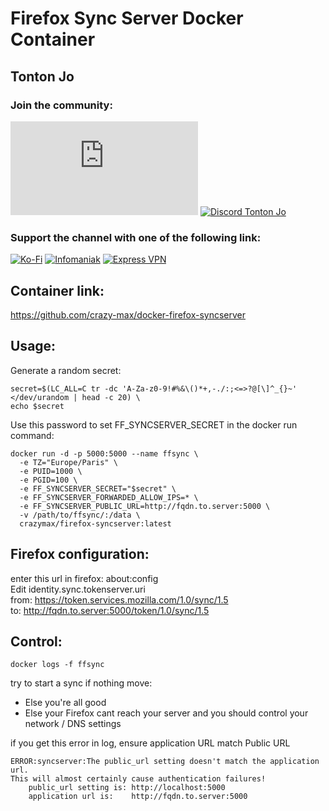 # Firefox Sync Server Docker Container

## Tonton Jo  
### Join the community:
[![Youtube channel](https://github-readme-youtube-stats.herokuapp.com/subscribers/index.php?id=UCnED3K6K5FDUp-x_8rwpsZw&key=AIzaSyA3ivqywNPQz0xFZBHfPDKzh1jFH5qGD_g)](http://youtube.com/channel/UCnED3K6K5FDUp-x_8rwpsZw?sub_confirmation=1)
[![Discord Tonton Jo](https://badgen.net/discord/members/h6UcpwfGuJ?label=Discord%20Tonton%20Jo%20&icon=discord)](https://discord.gg/h6UcpwfGuJ)
### Support the channel with one of the following link:
[![Ko-Fi](https://badgen.net/badge/Buy%20me%20a%20Coffee/Link?icon=buymeacoffee)](https://ko-fi.com/tontonjo)
[![Infomaniak](https://badgen.net/badge/Infomaniak/Affiliated%20link?icon=K)](https://www.infomaniak.com/goto/fr/home?utm_term=6151f412daf35)
[![Express VPN](https://badgen.net/badge/Express%20VPN/Affiliated%20link?icon=K)](https://www.xvuslink.com/?a_fid=TontonJo)  

## Container link:
https://github.com/crazy-max/docker-firefox-syncserver

## Usage:

Generate a random secret:
```shell
secret=$(LC_ALL=C tr -dc 'A-Za-z0-9!#%&\()*+,-./:;<=>?@[\]^_{}~' </dev/urandom | head -c 20) \
echo $secret
```  
Use this password to set FF_SYNCSERVER_SECRET in the docker run command:
```shell
docker run -d -p 5000:5000 --name ffsync \
  -e TZ="Europe/Paris" \
  -e PUID=1000 \
  -e PGID=100 \
  -e FF_SYNCSERVER_SECRET="$secret" \
  -e FF_SYNCSERVER_FORWARDED_ALLOW_IPS=* \
  -e FF_SYNCSERVER_PUBLIC_URL=http://fqdn.to.server:5000 \
  -v /path/to/ffsync/:/data \
  crazymax/firefox-syncserver:latest
  ``` 
## Firefox configuration:
enter this url in firefox: about:config  
Edit identity.sync.tokenserver.uri  
from: https://token.services.mozilla.com/1.0/sync/1.5  
to: http://fqdn.to.server:5000/token/1.0/sync/1.5

## Control:
```shell
docker logs -f ffsync
```  
try to start a sync  if nothing move:  
- Else you're all good
- Else your Firefox cant reach your server and you should control your network / DNS settings

if you get this error in log, ensure application URL match Public URL
```
ERROR:syncserver:The public_url setting doesn't match the application url.
This will almost certainly cause authentication failures!
    public_url setting is: http://localhost:5000
    application url is:    http://fqdn.to.server:5000
```
